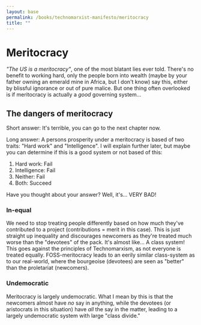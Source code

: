 ```yaml
---
layout: base
permalink: /books/technomarxist-manifesto/meritocracy
title: ""
---
```


# Meritocracy
*"The US is a meritocracy"*, one of the most blatant lies
ever told. There's no benefit to working hard, only the people
born into wealth (maybe by your father owning an emerald mine
in Africa, but I don't know) say this, either by blissful
ignorance or out of pure malice. But one thing often overlooked
is if meritocracy is actually a *good* governing system...

## The dangers of meritocracy
Short answer: It's terrible, you can go to the next chapter
now.

Long answer: A persons prosperity under a meritocracy is
based of two traits: "Hard work" and "Intelligence". I
will explain further later, but maybe you can determine
if this is a good system or not based of this:

1. Hard work:    Fail
2. Intelligence: Fail
3. Neither:      Fail
4. Both:         Succeed

Have you thought about your answer? Well, it's... VERY BAD!

### In-equal
We need to stop treating people differently based on how much
they've contributed to a project (contributions = merit in this
case). This is just straight up inequality and discourages
newcomers as they're treated much worse than the "devotees"
of the pack. It's almost like... A class system! This goes
against the principles of Technomarxism, as not everyone
is treated equally. FOSS-meritocracy leads to an eerily
similar class-system as to our real-world, where the
bourgeoise (devotees) are seen as "better" than the
proletariat (newcomers).

### Undemocratic
Meritocracy is largely undemocratic. What I mean by this is that
the newcomers almost have *no* say in anything, while the devotees
(or aristocrats in this situation) have *all* the say in the matter,
leading to a largely undemocratic system with large "class divide."
